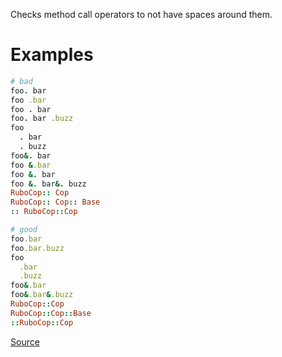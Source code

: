 
Checks method call operators to not have spaces around them.

# Examples

```ruby
# bad
foo. bar
foo .bar
foo . bar
foo. bar .buzz
foo
  . bar
  . buzz
foo&. bar
foo &.bar
foo &. bar
foo &. bar&. buzz
RuboCop:: Cop
RuboCop:: Cop:: Base
:: RuboCop::Cop

# good
foo.bar
foo.bar.buzz
foo
  .bar
  .buzz
foo&.bar
foo&.bar&.buzz
RuboCop::Cop
RuboCop::Cop::Base
::RuboCop::Cop
```

[Source](http://www.rubydoc.info/gems/rubocop/RuboCop/Cop/Layout/SpaceAroundMethodCallOperator)